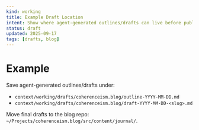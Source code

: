 ```yaml
---
kind: working
title: Example Draft Location
intent: Show where agent-generated outlines/drafts can live before publishing
status: draft
updated: 2025-09-17
tags: [drafts, blog]
---
```


# Example

Save agent-generated outlines/drafts under:
- `context/working/drafts/coherenceism.blog/outline-YYYY-MM-DD.md`
- `context/working/drafts/coherenceism.blog/draft-YYYY-MM-DD-<slug>.md`

Move final drafts to the blog repo: `~/Projects/coherenceism.blog/src/content/journal/`.

